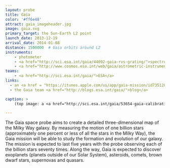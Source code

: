 ```yaml
---
layout: probe
title: Gaia
color: '#ff6e48'
attract: gaia_imageheader.jpg
image: gaia.svg
primary_target: the Sun-Earth L2 point
launch_date: 2013-12-19
arrival_date: 2014-01-08
distance: 1500000  # Gaia orbits around L2
instruments:
    - photometer
    - <a href="http://sci.esa.int/gaia/44092-gaia-rvs-grating/">spectrometer</a>
    - <a href="http://www.cosmos.esa.int/web/gaia/astrometric-instrument">star scanner</a>
teams:
    - <a href="http://sci.esa.int/gaia/">ESA</a>
links:
  - an <a href = "https://itunes.apple.com/us/app/gaia-mission/id735128015?mt=8">iPhone app</a> to receive updates on the mission
  - the Gaia team <a href="http://blogs.esa.int/gaia/">blog</a>

caption: >
    (top image: a <a href="http://sci.esa.int/gaia/53654-gaia-calibration-image/">test image</a> taken by Gaia of a star cluster in the Large Magellanic Cloud, ESA/DPAC/Airbus DS)

---
```

The Gaia space probe aims to create a detailed three-dimensional map of the Milky Way galaxy. By measuring the motion of one billion stars (approximately one percent or less of all the stars in the Milky Way), the Gaia mission will be able to study the formation and evolution of our galaxy. The mission is expected to last five years with the probe observing each of the billion stars seventy times. Along the way, Gaia is expected to discover exoplanets (planets outside of our Solar System), asteroids, comets, brown dwarf stars, supernovas and quasars.



